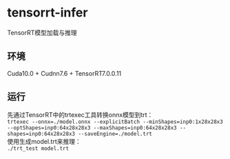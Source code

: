 # tensorrt-infer
TensorRT模型加载与推理

## 环境
Cuda10.0 + Cudnn7.6 + TensorRT7.0.0.11

## 运行
先通过TensorRT中的trtexec工具转换onnx模型到trt：<br>
``
trtexec --onnx=./model.onnx --explicitBatch --minShapes=inp0:1x28x28x3 --optShapes=inp0:64x28x28x3 --maxShapes=inp0:64x28x28x3 --shapes=inp0:64x28x28x3 --saveEngine=./model.trt
``<br>
使用生成model.trt来推理：<br>
``
./trt_test model.trt
``